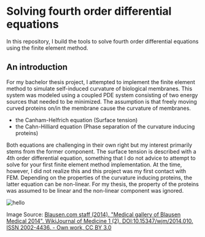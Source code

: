 # Solving fourth order differential equations
In this repository, I build the tools to solve fourth order differential equations using the finite element method.

## An introduction
For my bachelor thesis project, I attempted to implement the finite element method to simulate self-induced curvature of biological membranes. This system was modeled using a coupled PDE system consisting of two energy sources that needed to be minimized. The assumption is that freely moving curved proteins on/in the membrane cause the curvature of membranes. 
- the Canham-Helfrich equation (Surface tension)
- the Cahn-Hilliard equation (Phase separation of the curvature inducing proteins)

Both equations are challenging in their own right but my interest primarily stems from the former component. The surface tension is described with a 4th order differential equation, something that I do not advice to attempt to solve for your first finite element method implementation. At the time, however, I did not realize this and this project was my first contact with FEM.
Depending on the properties of the curvature inducing proteins, the latter equation can be non-linear. For my thesis, the property of the proteins was assumed to be linear and the non-linear component was ignored.

![hello](https://upload.wikimedia.org/wikipedia/commons/thumb/9/9e/Blausen_0350_EndoplasmicReticulum.png/330px-Blausen_0350_EndoplasmicReticulum.png)

Image Source: [Blausen.com staff (2014). "Medical gallery of Blausen Medical 2014". WikiJournal of Medicine 1 (2). DOI:10.15347/wjm/2014.010. ISSN 2002-4436. - Own work, CC BY 3.0](https://en.wikipedia.org/wiki/Endoplasmic_reticulum#/media/File:Blausen_0350_EndoplasmicReticulum.png)

